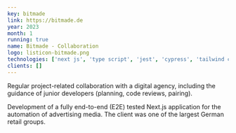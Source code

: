 ```yaml
---
key: bitmade
link: https://bitmade.de
year: 2023
month: 1
running: true
name: Bitmade - Collaboration
logo: listicon-bitmade.png
technologies: ['next js', 'type script', 'jest', 'cypress', 'tailwind css', 'testing', 'e2e', 'drupal']
clients: []
---
```


Regular project-related collaboration with a digital agency, including the guidance of junior developers (planning, code reviews, pairing).

Development of a fully end-to-end (E2E) tested Next.js application for the automation of advertising media. The client was one of the largest German retail groups.